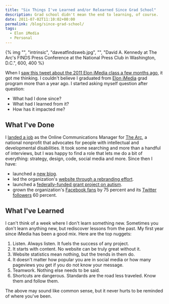 ```yaml
---
title: "Six Things I've Learned and/or Relearned Since Grad School"
description: Grad school didn't mean the end to learning, of course.
date: 2011-07-02T11:10:02+00:00
permalink: /blog/since-grad-school/
tags:
  - Elon iMedia
  - Personal
---
```


{% img "", "intrinsic", "daveatfindsweb.jpg", "", "David A. Kennedy at The Arc's FINDS Press Conference at the National Press Club in Washington, D.C.", 600, 400 %}

When I [saw this tweet about the 2011 Elon iMedia class a few months ago](https://twitter.com/EloniMedia/status/71333465496358912), it got me thinking. I couldn't believe I graduated from [Elon iMedia](http://www.elon.edu/imedia) grad program more than a year ago. I started asking myself question after question:

  * What had I done since?
  * What had I learned from it?
  * How has it impacted me?

## What I've Done

I [landed a job](/blog/sometimes-you-just-have-to-run-the-race/) as the Online Communications Manager for [The Arc](http://www.thearc.org/), a national nonprofit that advocates for people with intellectual and developmental disabilities. It took some searching and more than a handful of interviews, but I was happy to find a role that lets me do a bit of everything: strategy, design, code, social media and more. Since then I have:

  * launched a [new blog](http://blog.thearc.org/).
  * led the organization's [website through a rebranding effort](http://www.thearc.org/page.aspx?pid=2530).
  * launched a [federally-funded grant project on autism](http://autismnow.org/).
  * grown the organization's [Facebook fans](http://facebook.com/thearcus) by 75 percent and its [Twitter followers](http://twitter.com/thearcus) 60 percent.

## What I've Learned

I can't think of a week where I don't learn something new. Sometimes you don't learn anything new, but rediscover lessons from the past. My first year since iMedia has been a good mix. Here are the top nuggets:

  1. Listen. Always listen. It fuels the success of any project.
  2. It starts with content. No website can be truly great without it.
  3. Website statistics mean nothing, but the trends in them do.
  4. It doesn't matter how popular you are in social media or how many pageviews you get if you do not know your message.
  5. Teamwork. Nothing else needs to be said.
  6. Shortcuts are dangerous. Standards are the road less traveled. Know them and follow them.

The above may sound like common sense, but it never hurts to be reminded of where you've been.